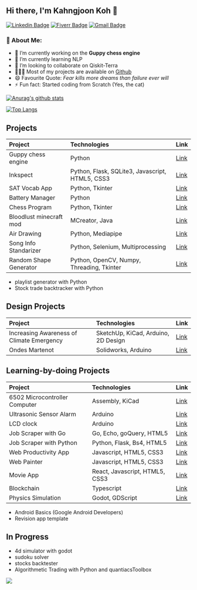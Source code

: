 ## Hi there, I'm Kahngjoon Koh 👋
[![Linkedin Badge](https://img.shields.io/badge/-kahngjoonkoh-blue?style=flat-square&logo=Linkedin&logoColor=white&link=https://www.linkedin.com/in/kahngjoonkoh/)](https://www.linkedin.com/in/kahngjoonkoh/) 
[![Fiverr Badge](https://img.shields.io/badge/kahngjoonk-1DBF73?style=flat-square&logo=fiverr&logoColor=white&link=https://www.fiverr.com/kahngjoonk/)](https://www.fiverr.com/kahngjoonk/)
[![Gmail Badge](https://img.shields.io/badge/-kahngjoonk@gmail.com-c14438?style=flat-square&logo=Gmail&logoColor=white&link=mailto:kahngjoonk@gmail.com)](mailto:kahngjoonk@gmail.com)

### 🧐 About Me:
- 🔭 I’m currently working on the **Guppy chess engine**
- 🌱 I’m currently learning NLP
- 👯 I’m looking to collaborate on Qiskit-Terra
- 👨🏻‍💻 Most of my projects are available on <a href='https://github.com/kahngjoonkoh?tab=repositories'>Github</a>
- 😄 Favourite Quote: *Fear kills more dreams than failure ever will*
- ⚡ Fun fact: Started coding from Scratch (Yes, the cat)

[![Anurag's github stats](https://github-readme-stats.vercel.app/api?username=kahngjoonkoh&show_icons=true&count_private=true)](https://github.com/anuraghazra/github-readme-stats)

[![Top Langs](https://github-readme-stats.vercel.app/api/top-langs/?username=kahngjoonkoh&layout=compact&langs_count=10&hide=roff,tex,html,css,gap,batchfile,powershell)](https://github.com/anuraghazra/github-readme-stats)

## Projects
| Project | Technologies | Link |
| :--- |:---|:---|
| Guppy chess engine | Python | [Link](https://github.com/kahngjoonkoh/guppy)|
| Inkspect | Python, Flask, SQLite3, Javascript, HTML5, CSS3 | [Link](https://github.com/kahngjoonkoh/Inkspect)|
| SAT Vocab App | Python, Tkinter | [Link](https://github.com/kahngjoonkoh/SAT_word_list)|
| Battery Manager | Python | [Link](https://github.com/kahngjoonkoh/BatteryManager)|
| Chess Program | Python, Tkinter | [Link](https://github.com/kahngjoonkoh/python-chess)|
| Bloodlust minecraft mod | MCreator, Java | [Link](https://github.com/kahngjoonkoh/bloodlust_mod)|
| Air Drawing | Python, Mediapipe | [Link](https://github.com/kahngjoonkoh/Air-Drawing)|
| Song Info Standarizer | Python, Selenium, Multiprocessing | [Link](https://github.com/kahngjoonkoh/SongInfoStandardizer)|
| Random Shape Generator | Python, OpenCV, Numpy, Threading, Tkinter | [Link](https://github.com/kahngjoonkoh/RandomShapeGenerator)|

* playlist generator with Python
* Stock trade backtracker with Python

## Design Projects
| Project | Technologies | Link |
| :--- |:---|:---|
| Increasing Awareness of Climate Emergency | SketchUp, KiCad, Arduino, 2D Design | [Link](https://github.com/kahngjoonkoh/DT-Contextual-Challenges-2020-2021)|
| Ondes Martenot | Solidworks, Arduino | [Link](https://github.com/kahngjoonkoh/OndesMartenot) |

## Learning-by-doing Projects
| Project | Technologies | Link |
| :--- |:---|:---|
| 6502 Microcontroller Computer | Assembly, KiCad |[Link](https://github.com/kahngjoonkoh/6502-Computer)|
| Ultrasonic Sensor Alarm | Arduino | [Link](https://github.com/kahngjoonkoh/ultrasonic-sensor-alarm)|
| LCD clock | Arduino | [Link](https://github.com/kahngjoonkoh/lcd-clock)|
| Job Scraper with Go | Go, Echo, goQuery, HTML5 | [Link](https://github.com/kahngjoonkoh/go-job-scraper)|
| Job Scraper with Python | Python, Flask, Bs4, HTML5 | [Link](https://github.com/kahngjoonkoh/python-job-scraper)|
| Web Productivity App | Javascript, HTML5, CSS3 | [Link](https://github.com/kahngjoonkoh/WebProductivityApp)|
| Web Painter | Javascript, HTML5, CSS3 | [Link](https://github.com/kahngjoonkoh/js-web-painter)|
| Movie App | React, Javascript, HTML5, CSS3 | [Link](https://github.com/kahngjoonkoh/react-movie-app)|
| Blockchain | Typescript | [Link](https://github.com/kahngjoonkoh/blockchain-with-typescript)|
| Physics Simulation | Godot, GDScript | [Link](https://github.com/kahngjoonkoh/godot-collision-game)|

* Android Basics (Google Android Developers)
* Revision app template

## In Progress
* 4d simulator with godot
* sudoku solver
* stocks backtester
* Algorithmetic Trading with Python and quantiacsToolbox

![](https://komarev.com/ghpvc/?username=kahngjoonkoh&color=03fcd3&style=flat-square)
